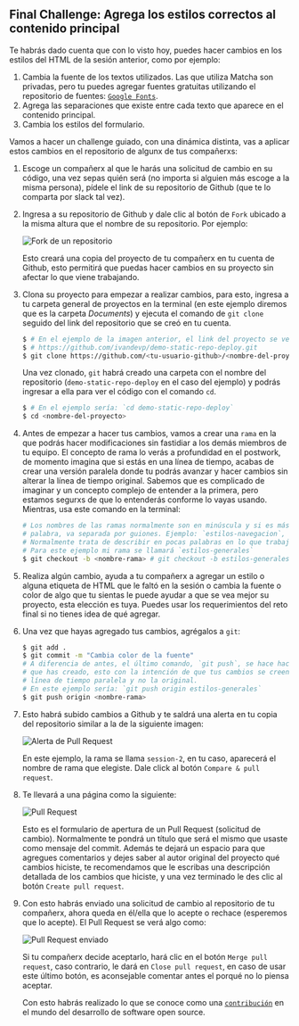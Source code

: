## Final Challenge: Agrega los estilos correctos al contenido principal

Te habrás dado cuenta que con lo visto hoy, puedes hacer cambios en los estilos
del HTML de la sesión anterior, como por ejemplo:

1. Cambia la fuente de los textos utilizados. Las que utiliza Matcha son privadas,
   pero tu puedes agregar fuentes gratuitas utilizando el repositorio de fuentes:
   [`Google Fonts`](https://fonts.google.com/).
2. Agrega las separaciones que existe entre cada texto que aparece en el
   contenido principal.
3. Cambia los estilos del formulario.

Vamos a hacer un challenge guiado, con una dinámica distinta, vas a aplicar
estos cambios en el repositorio de algunx de tus compañerxs:

1. Escoge un compañerx al que le harás una solicitud de cambio en su código, una
   vez sepas quién será (no importa si alguien más escoge a la misma persona),
   pídele el link de su repositorio de Github (que te lo comparta por slack tal
   vez).
2. Ingresa a su repositorio de Github y dale clic al botón de `Fork` ubicado a
   la misma altura que el nombre de su repositorio. Por ejemplo:

   ![Fork de un repositorio](./assets/fork.png)

   Esto creará una copia del proyecto de tu compañerx en tu cuenta de Github,
   esto permitirá que puedas hacer cambios en su proyecto sin afectar lo que
   viene trabajando.
3. Clona su proyecto para empezar a realizar cambios, para esto, ingresa a tu
   carpeta general de proyectos en la terminal (en este ejemplo diremos que es
   la carpeta _Documents_) y ejecuta el comando de `git clone` seguido del link
   del repositorio que se creó en tu cuenta.

   ```bash
   $ # En el ejemplo de la imagen anterior, el link del proyecto se vería así:
   $ # https://github.com/ivandevp/demo-static-repo-deploy.git
   $ git clone https://github.com/<tu-usuario-github>/<nombre-del-proyecto>.git
   ```

   Una vez clonado, `git` habrá creado una carpeta con el nombre del repositorio
   (`demo-static-repo-deploy` en el caso del ejemplo) y podrás ingresar a ella
   para ver el código con el comando `cd`.

   ```bash
   $ # En el ejemplo sería: `cd demo-static-repo-deploy`
   $ cd <nombre-del-proyecto>
   ```
4. Antes de empezar a hacer tus cambios, vamos a crear una `rama` en la que
   podrás hacer modificaciones sin fastidiar a los demás miembros de tu equipo.
   El concepto de rama lo verás a profundidad en el postwork, de momento imagina
   que si estás en una línea de tiempo, acabas de crear una versión paralela
   donde tu podrás avanzar y hacer cambios sin alterar la línea de tiempo
   original. Sabemos que es complicado de imaginar y un concepto complejo de
   entender a la primera, pero estamos segurxs de que lo entenderás conforme lo
   vayas usando. Mientras, usa este comando en la terminal:

   ```bash
   # Los nombres de las ramas normalmente son en minúscula y si es más de una
   # palabra, va separada por guiones. Ejemplo: `estilos-navegacion`, `formulario`.
   # Normalmente trata de describir en pocas palabras en lo que trabajarás.
   # Para este ejemplo mi rama se llamará `estilos-generales`
   $ git checkout -b <nombre-rama> # git checkout -b estilos-generales
   ```
5. Realiza algún cambio, ayuda a tu compañerx a agregar un estilo o alguna
   etiqueta de HTML que le faltó en la sesión o cambia la fuente o color de algo
   que tu sientas le puede ayudar a que se vea mejor su proyecto, esta elección
   es tuya. Puedes usar los requerimientos del reto final si no tienes idea de
   qué agregar.
6. Una vez que hayas agregado tus cambios, agrégalos a `git`:

   ```bash
   $ git add .
   $ git commit -m "Cambia color de la fuente"
   # A diferencia de antes, el último comando, `git push`, se hace hacia la rama
   # que has creado, esto con la intención de que tus cambios se creen en la
   # línea de tiempo paralela y no la original.
   # En este ejemplo sería: `git push origin estilos-generales`
   $ git push origin <nombre-rama>
   ```
7. Esto habrá subido cambios a Github y te saldrá una alerta en tu copia del
   repositorio similar a la de la siguiente imagen:

   ![Alerta de Pull Request](./assets/pr-alert.png)

   En este ejemplo, la rama se llama `session-2`, en tu caso, aparecerá el nombre
   de rama que elegiste. Dale click al botón `Compare & pull request`.
8. Te llevará a una página como la siguiente:

   ![Pull Request](./assets/pr.png)

   Esto es el formulario de apertura de un Pull Request (solicitud de cambio).
   Normalmente te pondrá un título que será el mismo que usaste como mensaje del
   commit. Además te dejará un espacio para que agregues comentarios y dejes
   saber al autor original del proyecto qué cambios hiciste, te recomendamos que
   le escribas una descripción detallada de los cambios que hiciste, y una vez
   terminado le des clic al botón `Create pull request`.
9. Con esto habrás enviado una solicitud de cambio al repositorio de tu compañerx,
   ahora queda en él/ella que lo acepte o rechace (esperemos que lo acepte). El
   Pull Request se verá algo como:

   ![Pull Request enviado](./assets/pr-sent.png)

   Si tu compañerx decide aceptarlo, hará clic en el botón `Merge pull request`,
   caso contrario, le dará en `Close pull request`, en caso de usar este último
   botón, es aconsejable comentar antes el porqué no lo piensa aceptar.

   Con esto habrás realizado lo que se conoce como una [`contribución`](https://blog.nearsoftjobs.com/tu-primera-contribuci%C3%B3n-a-open-source-un-ganar-ganar-c5c93fbb93eb)
   en el mundo del desarrollo de software open source.
